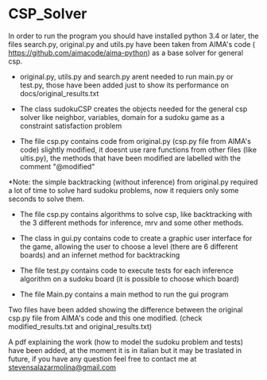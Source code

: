 # CSP_Solver
In order to run the program you should have installed python 3.4 or later, the files search.py, original.py and utils.py have been taken from AIMA's code (
https://github.com/aimacode/aima-python) as a base solver for general csp.

- original.py, utils.py and search.py arent needed to run main.py or test.py, those have been added just to show its performance on docs/original_results.txt

- The class sudokuCSP creates the objects needed for the general csp solver like neighbor, variables, domain for a sudoku game as a constraint satisfaction problem

- The file csp.py contains code from original.py (csp.py file from AIMA's code) slightly modified, it doesnt use rare functions from other files (like ultis.py), the methods that have been modified are labelled with the comment "@modified"

*Note: the simple backtracking (without inference) from original.py required a lot of time to solve hard sudoku problems, now it requiers only some seconds to solve them.

- The file csp.py contains algorithms to solve csp, like backtracking with the 3 different methods for inference, mrv and some other methods.

- The class in gui.py contains code to create a graphic user interface for the game, allowing the user to choose a level (there are 6 different boards) and an infernet method for backtracking

- The file test.py contains code to execute tests for each inference algorithm on a sudoku board (it is possible to choose which board)

- The file Main.py contains a main method to run the gui program



Two files have been added showing the difference between the original csp.py file from AIMA's code and this one modified. (check modified_results.txt and original_results.txt)

A pdf explaining the work (how to model the sudoku problem and tests) have been added, at the moment it is in italian but it may be traslated in future, if you have any question feel free to contact me at stevensalazarmolina@gmail.com 
